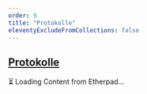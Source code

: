 ```yaml
---
order: 9
title: "Protokolle"
eleventyExcludeFromCollections: false
---
```


## [Protokolle](#protokolle)


<div id="minutes-pad" class="minutes pad-content">⏳ Loading Content from Etherpad...</div>